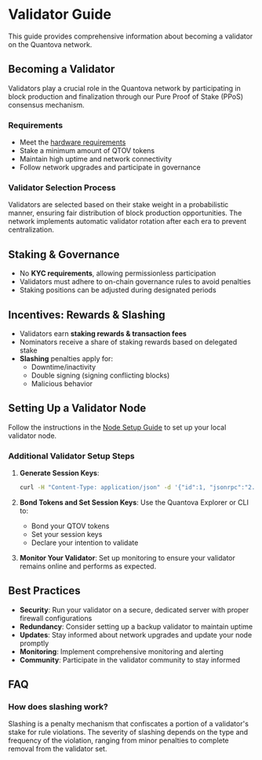 # Validator Guide

This guide provides comprehensive information about becoming a validator on the Quantova network.

## Becoming a Validator

Validators play a crucial role in the Quantova network by participating in block production and finalization through our Pure Proof of Stake (PPoS) consensus mechanism.

### Requirements

- Meet the [hardware requirements](./node-setup.md#hardware-requirements)
- Stake a minimum amount of QTOV tokens
- Maintain high uptime and network connectivity
- Follow network upgrades and participate in governance

### Validator Selection Process

Validators are selected based on their stake weight in a probabilistic manner, ensuring fair distribution of block production opportunities. The network implements automatic validator rotation after each era to prevent centralization.

## Staking & Governance

- No **KYC requirements**, allowing permissionless participation
- Validators must adhere to on-chain governance rules to avoid penalties
- Staking positions can be adjusted during designated periods

## Incentives: Rewards & Slashing

- Validators earn **staking rewards & transaction fees**
- Nominators receive a share of staking rewards based on delegated stake
- **Slashing** penalties apply for:
  - Downtime/inactivity
  - Double signing (signing conflicting blocks)
  - Malicious behavior

## Setting Up a Validator Node

Follow the instructions in the [Node Setup Guide](./node-setup.md) to set up your local validator node.

### Additional Validator Setup Steps

1. **Generate Session Keys**:
   ```sh
   curl -H "Content-Type: application/json" -d '{"id":1, "jsonrpc":"2.0", "method": "author_rotateKeys", "params":[]}' http://localhost:9945
   ```

2. **Bond Tokens and Set Session Keys**:
   Use the Quantova Explorer or CLI to:
   - Bond your QTOV tokens
   - Set your session keys
   - Declare your intention to validate

3. **Monitor Your Validator**:
   Set up monitoring to ensure your validator remains online and performs as expected.

## Best Practices

- **Security**: Run your validator on a secure, dedicated server with proper firewall configurations
- **Redundancy**: Consider setting up a backup validator to maintain uptime
- **Updates**: Stay informed about network upgrades and update your node promptly
- **Monitoring**: Implement comprehensive monitoring and alerting
- **Community**: Participate in the validator community to stay informed

## FAQ

### How does slashing work?

Slashing is a penalty mechanism that confiscates a portion of a validator's stake for rule violations. The severity of slashing depends on the type and frequency of the violation, ranging from minor penalties to complete removal from the validator set.